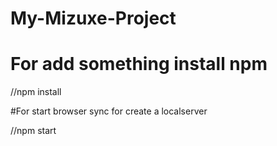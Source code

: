 # My-Mizuxe-Project
# For add something install npm
//npm install

#For start browser sync for create a localserver 

//npm start

